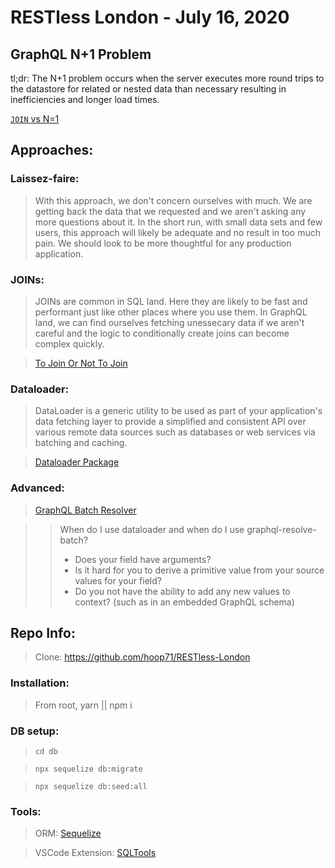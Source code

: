 # RESTless London - July 16, 2020

## GraphQL N+1 Problem

tl;dr: The N+1 problem occurs when the server executes more round trips to the datastore for related or nested data than necessary resulting in inefficiencies and longer load times.


[`JOIN` vs N=1](https://i.imgur.com/zZYdaau.png?raw=true)


## Approaches:


### Laissez-faire: 
  > With this approach, we don't concern ourselves with much. We are getting back the data that we requested and we aren't asking any more questions about it. In the short run, with small data sets and few users, this approach will likely be adequate and no result in too much pain. We should look to be more thoughtful for any production application.

### JOINs:
  > JOINs are common  in SQL land. Here they are likely to be fast and performant just like other places where you use them. In GraphQL land, we can find ourselves fetching unessecary data if we aren't careful and the logic to conditionally create joins can become complex quickly.

  > [To Join Or Not To Join](https://medium.com/@benmorel/to-join-or-not-to-join-bba9c1377c10)

### Dataloader: 
  > DataLoader is a generic utility to be used as part of your application's data fetching layer to provide a simplified and consistent API over various remote data sources such as databases or web services via batching and caching.

  > [Dataloader Package](https://www.npmjs.com/package/dataloader)

### Advanced: 
  > [GraphQL Batch Resolver](https://github.com/calebmer/graphql-resolve-batch)

  >> When do I use dataloader and when do I use graphql-resolve-batch?
  >> - Does your field have arguments?
  >> - Is it hard for you to derive a primitive value from your source values for your field?
  >> - Do you not have the ability to add any new values to context? (such as in an embedded GraphQL schema)


## Repo Info:

> Clone: https://github.com/hoop71/RESTless-London

### Installation: 
> From root, yarn || npm i 

### DB setup: 
> `cd db`

> `npx sequelize db:migrate ` 

> `npx sequelize db:seed:all`


### Tools: 
> ORM: [Sequelize](https://sequelize.org/master/)

> VSCode Extension: [SQLTools](https://github.com/mtxr/vscode-sqltools.git)

